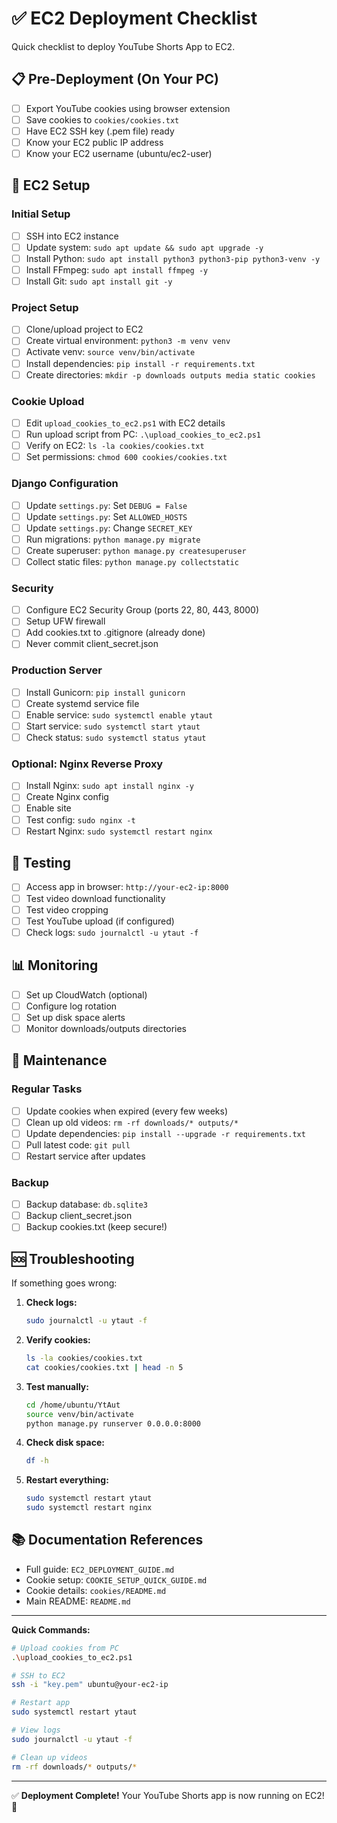# ✅ EC2 Deployment Checklist

Quick checklist to deploy YouTube Shorts App to EC2.

## 📋 Pre-Deployment (On Your PC)

- [ ] Export YouTube cookies using browser extension
- [ ] Save cookies to `cookies/cookies.txt`
- [ ] Have EC2 SSH key (.pem file) ready
- [ ] Know your EC2 public IP address
- [ ] Know your EC2 username (ubuntu/ec2-user)

## 🚀 EC2 Setup

### Initial Setup
- [ ] SSH into EC2 instance
- [ ] Update system: `sudo apt update && sudo apt upgrade -y`
- [ ] Install Python: `sudo apt install python3 python3-pip python3-venv -y`
- [ ] Install FFmpeg: `sudo apt install ffmpeg -y`
- [ ] Install Git: `sudo apt install git -y`

### Project Setup
- [ ] Clone/upload project to EC2
- [ ] Create virtual environment: `python3 -m venv venv`
- [ ] Activate venv: `source venv/bin/activate`
- [ ] Install dependencies: `pip install -r requirements.txt`
- [ ] Create directories: `mkdir -p downloads outputs media static cookies`

### Cookie Upload
- [ ] Edit `upload_cookies_to_ec2.ps1` with EC2 details
- [ ] Run upload script from PC: `.\upload_cookies_to_ec2.ps1`
- [ ] Verify on EC2: `ls -la cookies/cookies.txt`
- [ ] Set permissions: `chmod 600 cookies/cookies.txt`

### Django Configuration
- [ ] Update `settings.py`: Set `DEBUG = False`
- [ ] Update `settings.py`: Set `ALLOWED_HOSTS`
- [ ] Update `settings.py`: Change `SECRET_KEY`
- [ ] Run migrations: `python manage.py migrate`
- [ ] Create superuser: `python manage.py createsuperuser`
- [ ] Collect static files: `python manage.py collectstatic`

### Security
- [ ] Configure EC2 Security Group (ports 22, 80, 443, 8000)
- [ ] Setup UFW firewall
- [ ] Add cookies.txt to .gitignore (already done)
- [ ] Never commit client_secret.json

### Production Server
- [ ] Install Gunicorn: `pip install gunicorn`
- [ ] Create systemd service file
- [ ] Enable service: `sudo systemctl enable ytaut`
- [ ] Start service: `sudo systemctl start ytaut`
- [ ] Check status: `sudo systemctl status ytaut`

### Optional: Nginx Reverse Proxy
- [ ] Install Nginx: `sudo apt install nginx -y`
- [ ] Create Nginx config
- [ ] Enable site
- [ ] Test config: `sudo nginx -t`
- [ ] Restart Nginx: `sudo systemctl restart nginx`

## 🧪 Testing

- [ ] Access app in browser: `http://your-ec2-ip:8000`
- [ ] Test video download functionality
- [ ] Test video cropping
- [ ] Test YouTube upload (if configured)
- [ ] Check logs: `sudo journalctl -u ytaut -f`

## 📊 Monitoring

- [ ] Set up CloudWatch (optional)
- [ ] Configure log rotation
- [ ] Set up disk space alerts
- [ ] Monitor downloads/outputs directories

## 🔄 Maintenance

### Regular Tasks
- [ ] Update cookies when expired (every few weeks)
- [ ] Clean up old videos: `rm -rf downloads/* outputs/*`
- [ ] Update dependencies: `pip install --upgrade -r requirements.txt`
- [ ] Pull latest code: `git pull`
- [ ] Restart service after updates

### Backup
- [ ] Backup database: `db.sqlite3`
- [ ] Backup client_secret.json
- [ ] Backup cookies.txt (keep secure!)

## 🆘 Troubleshooting

If something goes wrong:

1. **Check logs:**
   ```bash
   sudo journalctl -u ytaut -f
   ```

2. **Verify cookies:**
   ```bash
   ls -la cookies/cookies.txt
   cat cookies/cookies.txt | head -n 5
   ```

3. **Test manually:**
   ```bash
   cd /home/ubuntu/YtAut
   source venv/bin/activate
   python manage.py runserver 0.0.0.0:8000
   ```

4. **Check disk space:**
   ```bash
   df -h
   ```

5. **Restart everything:**
   ```bash
   sudo systemctl restart ytaut
   sudo systemctl restart nginx
   ```

## 📚 Documentation References

- Full guide: `EC2_DEPLOYMENT_GUIDE.md`
- Cookie setup: `COOKIE_SETUP_QUICK_GUIDE.md`
- Cookie details: `cookies/README.md`
- Main README: `README.md`

---

**Quick Commands:**

```bash
# Upload cookies from PC
.\upload_cookies_to_ec2.ps1

# SSH to EC2
ssh -i "key.pem" ubuntu@your-ec2-ip

# Restart app
sudo systemctl restart ytaut

# View logs
sudo journalctl -u ytaut -f

# Clean up videos
rm -rf downloads/* outputs/*
```

---

✅ **Deployment Complete!** Your YouTube Shorts app is now running on EC2! 🎉
